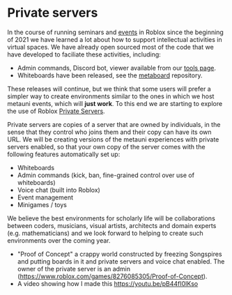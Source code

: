 # Private servers

In the course of running seminars and [events](https://metauni.org/posts/events/events) in Roblox since the beginning of 2021 we have learned a lot about how to support intellectual activities in virtual spaces. We have already open sourced most of the code that we have developed to faciliate these activities, including:

* Admin commands, Discord bot, viewer available from our [tools page](https://metauni.org/posts/make-your-own/tools).
* Whiteboards have been released, see the [metaboard](https://github.com/metauni/metaboard) repository.

These releases will continue, but we think that some users will prefer a simpler way to create environments similar to the ones in which we host metauni events, which will **just work**. To this end we are starting to explore the use of Roblox [Private Servers](https://en.help.roblox.com/hc/en-us/articles/205345050-How-do-I-Purchase-and-Configure-Private-VIP-Servers-).

Private servers are copies of a server that are owned by individuals, in the sense that they control who joins them and their copy can have its own URL. We will be creating versions of the metauni experiences with private servers enabled, so that your own copy of the server comes with the following features automatically set up:

- Whiteboards
- Admin commands (kick, ban, fine-grained control over use of whiteboards)
- Voice chat (built into Roblox)
- Event management
- Minigames / toys

We believe the best environments for scholarly life will be collaborations between coders, musicians, visual artists, architects and domain experts (e.g. mathematicians) and we look forward to helping to create such environments over the coming year.

- "Proof of Concept" a crappy world constructed by freezing Songspires and putting boards in it and private servers and voice chat enabled. The owner of the private server is an admin (https://www.roblox.com/games/8276085305/Proof-of-Concept).
- A video showing how I made this https://youtu.be/pB44fI0lKso
